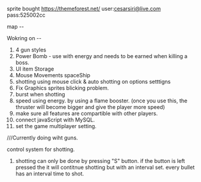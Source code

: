 sprite bought 
https://themeforest.net/
user:cesarsiri@live.com
pass:525002cc


map --

Wokring on --
1) 4 gun styles
2) Power Bomb - use with energy and needs to be earned when killing a boss.
3) UI item Storage 
4) Mouse Movements spaceShip
5) shotting using mouse click & auto shotting on options setttigns
6) Fix Graphics sprites blicking problem. 
7) burst when shotting
8) speed using energy. by using a flame booster. (once you use this, the thruster will become bigger and give the player more speed)
9) make sure all features are compartible with other players.
10) connect javaScript with MySQL.
11) set the game multiplayer setting.


///Currently doing wiht guns.

control system for shotting.
1) shotting can only be done by pressing "S" button.
if the button is left pressed the it will contitnue shotting but with an interval set.
every bullet has an interval time to shot.
